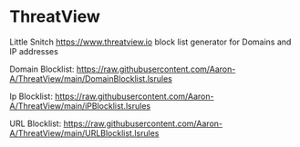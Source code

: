 # ThreatView
Little Snitch https://www.threatview.io block list generator for Domains and IP addresses

Domain Blocklist:
https://raw.githubusercontent.com/Aaron-A/ThreatView/main/DomainBlocklist.lsrules

Ip Blocklist:
https://raw.githubusercontent.com/Aaron-A/ThreatView/main/iPBlocklist.lsrules

URL Blocklist: 
https://raw.githubusercontent.com/Aaron-A/ThreatView/main/URLBlocklist.lsrules
